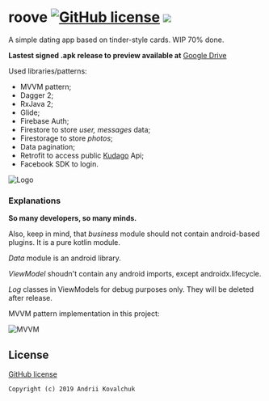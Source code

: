 # roove  [![GitHub license](https://img.shields.io/github/license/muramrr/roove)](https://github.com/muramrr/roove/blob/master/LICENSE) [![](https://img.shields.io/badge/SDK-v21+-BLUE.svg)](https://shields.io/)

A simple dating app based on tinder-style cards. WIP 70% done.

**Lastest signed .apk release to preview available at** [Google Drive](https://drive.google.com/open?id=1GOz321P5UHx9n1i2s44KJOupS30vg-EV)

Used libraries/patterns:
* MVVM pattern;
* Dagger 2;
* RxJava 2;
* Glide;
* Firebase Auth;
* Firestore to store *user, messages* data;
* Firestorage to store *photos*;
* Data pagination;
* Retrofit to access public [Kudago](kudago.com) Api; 
* Facebook SDK to login.


![Logo](https://github.com/muramrr/roove/blob/master/media/roove_logo_256.png)


### Explanations

**So many developers, so many minds.**

Also, keep in mind, that *business* module should not contain android-based plugins. It is a pure kotlin module.

*Data* module is an android library.

*ViewModel* shoudn't contain any android imports, except androidx.lifecycle. 

*Log* classes in ViewModels for debug purposes only. They will be deleted after release.

MVVM pattern implementation in this project:

![MVVM](https://github.com/muramrr/roove/blob/master/media/arch_diagram.png)

## License

[GitHub license](https://github.com/muramrr/roove/blob/master/LICENSE)


```
Copyright (c) 2019 Andrii Kovalchuk
```
